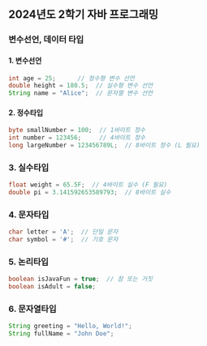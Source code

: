 ## 2024년도 2학기 자바 프로그래밍

### 변수선언, 데이터 타입

#### 1. 변수선언
```java
int age = 25;      // 정수형 변수 선언
double height = 180.5;  // 실수형 변수 선언
String name = "Alice";  // 문자열 변수 선언
```

#### 2. 정수타입
```java
byte smallNumber = 100;  // 1바이트 정수
int number = 123456;     // 4바이트 정수
long largeNumber = 123456789L;  // 8바이트 정수 (L 필요)
```

### 3. 실수타입
```java
float weight = 65.5F;  // 4바이트 실수 (F 필요)
double pi = 3.141592653589793;  // 8바이트 실수
```

### 4. 문자타입
```java
char letter = 'A';  // 단일 문자
char symbol = '#';  // 기호 문자
```

### 5. 논리타입
```java
boolean isJavaFun = true;  // 참 또는 거짓
boolean isAdult = false;
```

### 6. 문자열타입
```java
String greeting = "Hello, World!";
String fullName = "John Doe";
```
